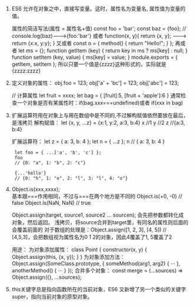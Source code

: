 
1.  ES6 允许在对象之中，直接写变量。这时，属性名为变量名, 属性值为变量的值。

	属性的简洁写法(属性 = 属性名+值)
	const foo = 'bar';
	const baz = {foo}; // 	console.log(baz)--->{foo:'bar'}
	或者
	function(x, y){
		return {x, y};   ---> return {x:x, y:y};
	}
	又或者
	const o = {
		method() {
		    return "Hello!";
		}
	};
	再或者
	let ms = {};
	function getItem (key) {
	  return key in ms ? ms[key] : null;
	}
	function setItem (key, value) {
	  ms[key] = value;
	}
	module.exports = { getItem, setItem };
	所以只要一个值是{zzzz}这种形式的，实际就是{zzzz:zzzz}

2. 定义对象的属性：
	obj.foo = 123;
	obj['a' + 'bc'] = 123;
	obj['abc'] = 123;

	// 计算属性
	let fruit = xxxx;
	let bag = {
		[fruit]:5,
		[fruit + 'apple']:6
	}
	通常检查一个对象是否有某属性时：if(bag.xxx===undefined)或者  if(xxx in bag)

4. 扩展运算符用在对象上与用在数组中是不同的,不过解构赋值依然要放在最后，是浅拷贝
	解构赋值：
		let {x, y, ...z} = {x:1, y:2, a:3, b:4}
		x  //1
		y  //2
		z  //{a:3, b:4}
		
	扩展运算符：
		let z = { a: 3, b: 4 };
		let n = { ...z };
		n // { a: 3, b: 4 }

		let foo = { ...['a', 'b', 'c'] };
		foo
		// {0: "a", 1: "b", 2: "c"}

		{...'hello'}
		// {0: "h", 1: "e", 2: "l", 3: "l", 4: "o"}

5. Object.is(xxx,xxxx);  
	基本跟===作用相同，不过与===在两个地方是不同的
						Object.is(+0, -0) // false
						Object.is(NaN, NaN) // true

	Object.assign(target, source1, source2 ... sourcen); 会先把参数都转化成对象，然后返回。
	浅拷贝，将source合并到target里，有同名的属性则后面的会覆盖前面的
	对于数组的处理是：Object.assign([1, 2, 3], [4, 5]) // [4,5,3]，会把数组视为属性名为0 1 2的对象，因此4覆盖了1, 5覆盖了2

	用途：
		为对象添加属性：
		class Point {
		  	constructor(x, y) {
		    	Object.assign(this, {x, y});
		  	}
		}
		为对象添加方法：
		Object.assign(SomeClass.prototype, {
		  	someMethod(arg1, arg2) {
		    	···
		  	},
		  	anotherMethod() {
		    	···
		  	}
		});
		合并多个对象：
		const merge = (...sources) => Object.assign({}, ...sources);

6.  this关键字总是指向函数所在的当前对象，ES6 又新增了另一个类似的关键字super，指向当前对象的原型对象。


